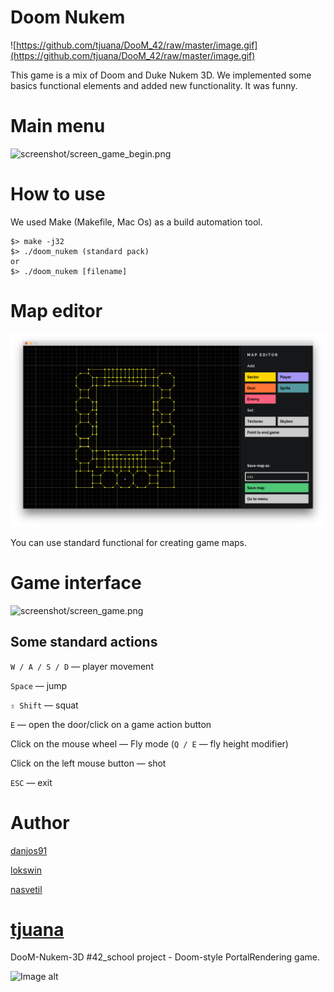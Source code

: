 
# Doom Nukem

![https://github.com/tjuana/DooM_42/raw/master/image.gif](https://github.com/tjuana/DooM_42/raw/master/image.gif)

This game is a mix of Doom and Duke Nukem 3D. We implemented some basics functional elements and added new functionality. It was funny.

# Main menu

![screenshot/screen_game_begin.png](screenshot/screen_game_begin.png)

# How to use

We used Make (Makefile, Mac Os) as a build automation tool.

    $> make -j32
    $> ./doom_nukem (standard pack)
    or
    $> ./doom_nukem [filename]

# Map editor

![screenshot/screen_map_editor.png](screenshot/screen_map_editor.png)

You can use standard functional for creating game maps.

# Game interface

![screenshot/screen_game.png](screenshot/screen_game.png)

## Some standard actions

`W / A / S / D` — player movement

`Space` — jump

`⇧ Shift` — squat

`E` — open the door/click on a game action button

Click on the mouse wheel — Fly mode (`Q / E` — fly height modifier)

Click on the left mouse button — shot

`ESC` — exit

# Author

[danjos91](https://github.com/danjos91)

[lokswin](https://github.com/lokswin)

[nasvetil](https://github.com/nasvetil)

[tjuana](https://github.com/tjuana)
=======
DooM-Nukem-3D
#42_school project - Doom-style PortalRendering game.

![Image alt](https://github.com/tjuana/DooM_42/raw/master/image.gif)

